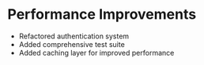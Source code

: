 # Performance Improvements
- Refactored authentication system
- Added comprehensive test suite
- Added caching layer for improved performance

